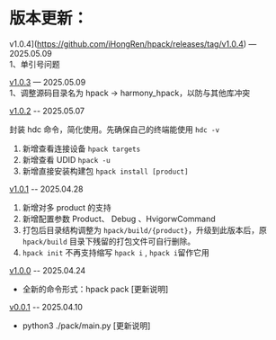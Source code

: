 # 版本更新：


v1.0.4](https://github.com/iHongRen/hpack/releases/tag/v1.0.4)  — 2025.05.09  
1、单引号问题

[v1.0.3](https://github.com/iHongRen/hpack/releases/tag/v1.0.3)  — 2025.05.09  
1、调整源码目录名为 hpack -> harmony_hpack，以防与其他库冲突


[v1.0.2](https://github.com/iHongRen/hpack/releases/tag/v1.0.2)  -- 2025.05.07

封装 hdc 命令，简化使用。先确保自己的终端能使用 `hdc -v`

1. 新增查看连接设备 `hpack targets`
2. 新增查看 UDID `hpack -u`
3. 新增直接安装构建包 `hpack install [product]` 

[v1.0.1](https://github.com/iHongRen/hpack/releases/tag/v1.0.1)  -- 2025.04.28

1. 新增对多 product 的支持
2. 新增配置参数 Product、 Debug 、HvigorwCommand
3. 打包后目录结构调整为 `hpack/build/{product}`，升级到此版本后，原 `hpack/build` 目录下残留的打包文件可自行删除。
4. `hpack init` 不再支持缩写 `hpack i` , `hpack i`留作它用

[v1.0.0](https://github.com/iHongRen/hpack/releases/tag/v1.0.0)  -- 2025.04.24
* 全新的命令形式：hpack pack [更新说明]  


[v0.0.1](https://github.com/iHongRen/hpack/tree/0.0.1)  -- 2025.04.10

*  python3 ./pack/main.py [更新说明]